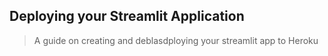 ## Deploying your Streamlit Application
> A guide on creating and deblasdploying your streamlit app to Heroku 
